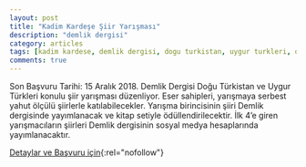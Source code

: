 ```yaml
---
layout: post
title: "Kadim Kardeşe Şiir Yarışması"
description: "demlik dergisi"
category: articles
tags: [kadim kardese, demlik dergisi, dogu turkistan, uygur turkleri, oyku, hikaye, yarisma]
comments: true
---
```


Son Başvuru Tarihi: 15 Aralık 2018.
Demlik Dergisi Doğu Türkistan ve Uygur Türkleri konulu şiir yarışması düzenliyor.
Eser sahipleri, yarışmaya serbest yahut ölçülü şiirlerle katılabilecekler.
Yarışma birincisinin şiiri Demlik dergisinde yayımlanacak ve kitap setiyle ödüllendirilecektir.
İlk 4’e giren yarışmacıların şiirleri Demlik dergisinin sosyal medya hesaplarında yayımlanacaktır.

[Detaylar ve Başvuru için](http://millidusunce.com/kadim-kardese-siir-yarismasi/?utm_source=edebiyatyarismalari.com&utm_medium=affiliate){:rel="nofollow"}